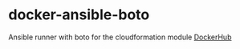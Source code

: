 # docker-ansible-boto
Ansible runner with boto for the cloudformation module
[DockerHub](https://hub.docker.com/r/monkeycodes/ansible-boto)
